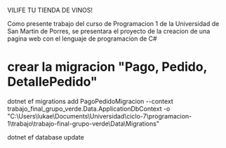 VILIFE TU TIENDA DE VINOS!

Como presente trabajo del curso de Programacion 1 de la Universidad de San Martin de Porres, se presentara el proyecto de la creacion de una pagina web con el lenguaje de programacion de C#


# crear la migracion "Pago, Pedido, DetallePedido"

dotnet ef migrations add PagoPedidoMigracion --context trabajo_final_grupo_verde.Data.ApplicationDbContext -o "C:\Users\lukae\Documents\Universidad\ciclo-7\programacion-1\trabajo\trabajo-final-grupo-verde\Data\Migrations"

dotnet ef database update